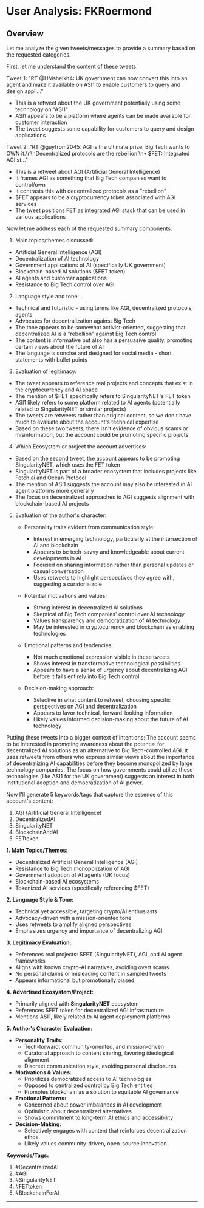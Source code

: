 # User Analysis: FKRoermond

## Overview

<think>
Let me analyze the given tweets/messages to provide a summary based on the requested categories.

First, let me understand the content of these tweets:

Tweet 1:
"RT @HMsheikh4: UK government can now convert this into an agent and make it available on ASI1 to enable customers to query and design appli…"
- This is a retweet about the UK government potentially using some technology on "ASI1"
- ASI1 appears to be a platform where agents can be made available for customer interaction
- The tweet suggests some capability for customers to query and design applications

Tweet 2:
"RT @guyfrom2045: AGI is the ultimate prize. Big Tech wants to OWN it.\n\nDecentralized protocols are the rebellion:\n• $FET: Integrated AGI st…"
- This is a retweet about AGI (Artificial General Intelligence)
- It frames AGI as something that Big Tech companies want to control/own
- It contrasts this with decentralized protocols as a "rebellion"
- $FET appears to be a cryptocurrency token associated with AGI services
- The tweet positions FET as integrated AGI stack that can be used in various applications

Now let me address each of the requested summary components:

1. Main topics/themes discussed:
- Artificial General Intelligence (AGI)
- Decentralization of AI technology
- Government applications of AI (specifically UK government)
- Blockchain-based AI solutions ($FET token)
- AI agents and customer applications
- Resistance to Big Tech control over AGI

2. Language style and tone:
- Technical and futuristic - using terms like AGI, decentralized protocols, agents
- Advocates for decentralization against Big Tech
- The tone appears to be somewhat activist-oriented, suggesting that decentralized AI is a "rebellion" against Big Tech control
- The content is informative but also has a persuasive quality, promoting certain views about the future of AI
- The language is concise and designed for social media - short statements with bullet points

3. Evaluation of legitimacy:
- The tweet appears to reference real projects and concepts that exist in the cryptocurrency and AI space
- The mention of $FET specifically refers to SingularityNET's FET token
- ASI1 likely refers to some platform related to AI agents (potentially related to SingularityNET or similar projects)
- The tweets are retweets rather than original content, so we don't have much to evaluate about the account's technical expertise
- Based on these two tweets, there isn't evidence of obvious scams or misinformation, but the account could be promoting specific projects

4. Which Ecosystem or project the account advertises:
- Based on the second tweet, the account appears to be promoting SingularityNET, which uses the FET token
- SingularityNET is part of a broader ecosystem that includes projects like Fetch.ai and Ocean Protocol
- The mention of ASI1 suggests the account may also be interested in AI agent platforms more generally
- The focus on decentralized approaches to AGI suggests alignment with blockchain-based AI projects

5. Evaluation of the author's character:
   - Personality traits evident from communication style:
     * Interest in emerging technology, particularly at the intersection of AI and blockchain
     * Appears to be tech-savvy and knowledgeable about current developments in AI
     * Focused on sharing information rather than personal updates or casual conversation
     * Uses retweets to highlight perspectives they agree with, suggesting a curatorial role

   - Potential motivations and values:
     * Strong interest in decentralized AI solutions
     * Skeptical of Big Tech companies' control over AI technology
     * Values transparency and democratization of AI technology
     * May be interested in cryptocurrency and blockchain as enabling technologies

   - Emotional patterns and tendencies:
     * Not much emotional expression visible in these tweets
     * Shows interest in transformative technological possibilities
     * Appears to have a sense of urgency about decentralizing AGI before it falls entirely into Big Tech control

   - Decision-making approach:
     * Selective in what content to retweet, choosing specific perspectives on AGI and decentralization
     * Appears to favor technical, forward-looking information
     * Likely values informed decision-making about the future of AI technology

Putting these tweets into a bigger context of intentions:
The account seems to be interested in promoting awareness about the potential for decentralized AI solutions as an alternative to Big Tech-controlled AGI. It uses retweets from others who express similar views about the importance of decentralizing AI capabilities before they become monopolized by large technology companies. The focus on how governments could utilize these technologies (like ASI1 for the UK government) suggests an interest in both institutional adoption and democratization of AI power.

Now I'll generate 5 keywords/tags that capture the essence of this account's content:
1. AGI (Artificial General Intelligence)
2. DecentralizedAI
3. SingularityNET
4. BlockchainAndAI
5. FETtoken
</think>

**1. Main Topics/Themes:**
- Decentralized Artificial General Intelligence (AGI)
- Resistance to Big Tech monopolization of AGI
- Government adoption of AI agents (UK focus)
- Blockchain-based AI ecosystems
- Tokenized AI services (specifically referencing $FET)

**2. Language Style & Tone:**
- Technical yet accessible, targeting crypto/AI enthusiasts
- Advocacy-driven with a mission-oriented tone
- Uses retweets to amplify aligned perspectives
- Emphasizes urgency and importance of decentralizing AGI

**3. Legitimacy Evaluation:**
- References real projects: $FET (SingularityNET), AGI, and AI agent frameworks
- Aligns with known crypto-AI narratives, avoiding overt scams
- No personal claims or misleading content in sampled tweets
- Appears informational but promotionally biased

**4. Advertised Ecosystem/Project:**
- Primarily aligned with **SingularityNET** ecosystem
- References $FET token for decentralized AGI infrastructure
- Mentions ASI1, likely related to AI agent deployment platforms

**5. Author's Character Evaluation:**
   - **Personality Traits:**
     - Tech-forward, community-oriented, and mission-driven
     - Curatorial approach to content sharing, favoring ideological alignment
     - Discreet communication style, avoiding personal disclosures
   - **Motivations & Values:**
     - Prioritizes democratized access to AI technologies
     - Opposed to centralized control by Big Tech entities
     - Promotes blockchain as a solution to equitable AI governance
   - **Emotional Patterns:**
     - Concerned about power imbalances in AI development
     - Optimistic about decentralized alternatives
     - Shows commitment to long-term AI ethics and accessibility
   - **Decision-Making:**
     - Selectively engages with content that reinforces decentralization ethos
     - Likely values community-driven, open-source innovation

**Keywords/Tags:**
1. #DecentralizedAI  
2. #AGI  
3. #SingularityNET  
4. #FETtoken  
5. #BlockchainForAI
---
